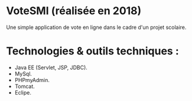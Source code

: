 # VoteSMI (réalisée en 2018) 

Une simple application de vote en ligne dans le cadre d'un projet scolaire. 

# Technologies & outils techniques :  
+ Java EE (Servlet, JSP, JDBC).  
+ MySql.  
+ PHPmyAdmin.  
+ Tomcat.  
+ Eclipe.  
